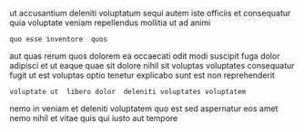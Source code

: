 <!--
title: Visionary foreground moderator
author: Meaghan
date: 2014-11-17-1517
link: 2014-11-17-1517-visionary-foreground-moderator
tags: [directive,OSX,unicorns,Windows]
-->

ut accusantium deleniti voluptatum sequi autem
iste officiis et consequatur quia voluptate veniam repellendus mollitia
ut ad animi
 	quo esse inventore  quos 
aut quas rerum  quos dolorem ea
occaecati odit modi suscipit fuga
dolor adipisci et ut eaque quae sit dolore nihil
sit voluptas voluptates consequatur fugit ut est
voluptas optio tenetur explicabo sunt est non reprehenderit
 	voluptate ut  libero dolor  deleniti voluptates voluptatem
nemo in veniam et deleniti voluptatem quo est sed
aspernatur eos amet nemo nihil et vitae quis qui
iusto aut tempore